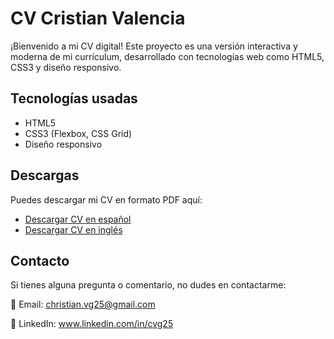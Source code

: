 # CV Cristian Valencia

¡Bienvenido a mi CV digital! Este proyecto es una versión interactiva y moderna de mi currículum, desarrollado con tecnologías web como HTML5, CSS3 y diseño responsivo.

## Tecnologías usadas
- HTML5
- CSS3 (Flexbox, CSS Grid)
- Diseño responsivo

## Descargas
Puedes descargar mi CV en formato PDF aquí:
- [Descargar CV en español](https://github.com/Crisvg25/CV-Cristian-Valencia/raw/main/CV%20Cristian%20Valencia%20_25.pdf)
- [Descargar CV en inglés](https://github.com/Crisvg25/CV-Cristian-Valencia/raw/main/CV%20Cristian%20Valencia%20_%20In25.pdf)

## Contacto
Si tienes alguna pregunta o comentario, no dudes en contactarme:

📧 Email: christian.vg25@gmail.com

💼 LinkedIn: www.linkedin.com/in/cvg25

